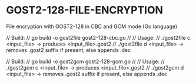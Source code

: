 # GOST2-128-FILE-ENCRYPTION
File encryption with GOST2-128 in CBC and GCM mode (Go language)

// Build:
//   go build -o gost2file gost2-128-cbc.go
//
// Usage:
//   ./gost2file c <input_file>   -> produces <input_file>.gost2
//   ./gost2file d <input_file>   -> removes .gost2 suffix if present, else appends .dec

// Build:
//   go build -o gost2gcm gost2-128-gcm.go
//
// Usage:
//   ./gost2gcm c <input_file>   -> produces <input_file>.gost2
//   ./gost2gcm d <input_file>   -> removes .gost2 suffix if present, else appends .dec
